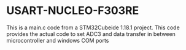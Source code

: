 # USART-NUCLEO-F303RE
This is a main.c code from a STM32Cubeide 1.18.1 project. This code provides the actual code to set ADC3 and data transfer in between microcontroller and windows COM ports
